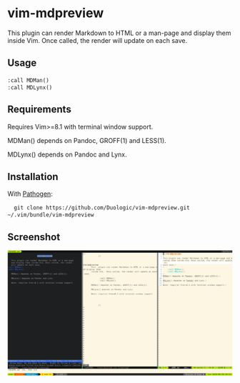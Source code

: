 # vim-mdpreview

This plugin can render Markdown to HTML or a man-page and display them inside Vim. Once called, the render will update on
each save.

## Usage

    :call MDMan()
    :call MDLynx()

## Requirements

Requires Vim>=8.1 with terminal window support.

MDMan() depends on Pandoc, GROFF(1) and LESS(1).

MDLynx() depends on Pandoc and Lynx.

## Installation


With [Pathogen](https://github.com/tpope/vim-pathogen):

      git clone https://github.com/Duologic/vim-mdpreview.git ~/.vim/bundle/vim-mdpreview

## Screenshot

![Screenshot of vim-mdpreview](./screenshot.png)
